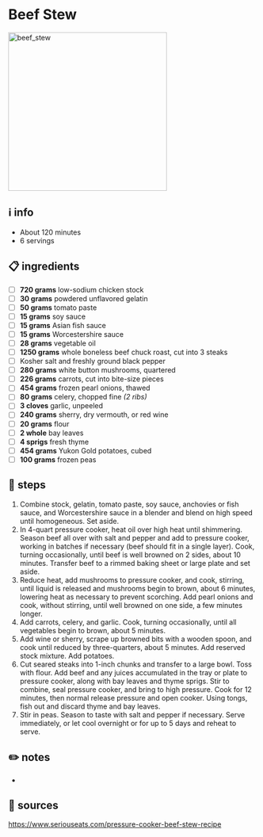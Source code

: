 # Beef Stew
<img src="https://static01.nyt.com/images/2024/10/28/multimedia/beef-stew-mlfk/beef-stew-mlfk-threeByTwoMediumAt2X.jpg" alt="beef_stew" width="320"/>  

## ℹ️ info
* About 120 minutes  
* 6 servings  

## 📋 ingredients
- [ ] **720	grams**	low-sodium chicken stock
- [ ] **30	grams**	powdered unflavored gelatin
- [ ] **50	grams**	tomato paste
- [ ] **15	grams**	soy sauce
- [ ] **15	grams**	Asian fish sauce
- [ ] **15	grams**	Worcestershire sauce
- [ ] **28	grams**	vegetable oil
- [ ] **1250	grams**	whole boneless beef chuck roast, cut into 3 steaks
- [ ] Kosher salt and freshly ground black pepper
- [ ] **280	grams**	white button mushrooms, quartered
- [ ] **226	grams**	carrots, cut into bite-size pieces
- [ ] **454	grams**	frozen pearl onions, thawed
- [ ] **80	grams**	celery, chopped fine *(2 ribs)*
- [ ] **3	cloves**	garlic, unpeeled
- [ ] **240	grams**	sherry, dry vermouth, or red wine
- [ ] **20	grams**	flour
- [ ] **2	whole**	bay leaves
- [ ] **4	sprigs**	fresh thyme
- [ ] **454	grams**	Yukon Gold potatoes, cubed
- [ ] **100	grams**	frozen peas

## 🔪 steps
1. Combine stock, gelatin, tomato paste, soy sauce, anchovies or fish sauce, and Worcestershire sauce in a blender and blend on high speed until homogeneous. Set aside.
2. In 4-quart pressure cooker, heat oil over high heat until shimmering. Season beef all over with salt and pepper and add to pressure cooker, working in batches if necessary (beef should fit in a single layer). Cook, turning occasionally, until beef is well browned on 2 sides, about 10 minutes. Transfer beef to a rimmed baking sheet or large plate and set aside.
3. Reduce heat, add mushrooms to pressure cooker, and cook, stirring, until liquid is released and mushrooms begin to brown, about 6 minutes, lowering heat as necessary to prevent scorching. Add pearl onions and cook, without stirring, until well browned on one side, a few minutes longer.
4. Add carrots, celery, and garlic. Cook, turning occasionally, until all vegetables begin to brown, about 5 minutes.
5. Add wine or sherry, scrape up browned bits with a wooden spoon, and cook until reduced by three-quarters, about 5 minutes. Add reserved stock mixture. Add potatoes.
6. Cut seared steaks into 1-inch chunks and transfer to a large bowl. Toss with flour. Add beef and any juices accumulated in the tray or plate to pressure cooker, along with bay leaves and thyme sprigs. Stir to combine, seal pressure cooker, and bring to high pressure. Cook for 12 minutes, then normal release pressure and open cooker. Using tongs, fish out and discard thyme and bay leaves.
7. Stir in peas. Season to taste with salt and pepper if necessary. Serve immediately, or let cool overnight or for up to 5 days and reheat to serve. 

## ✏️ notes
* 

## 🔗 sources
https://www.seriouseats.com/pressure-cooker-beef-stew-recipe  
